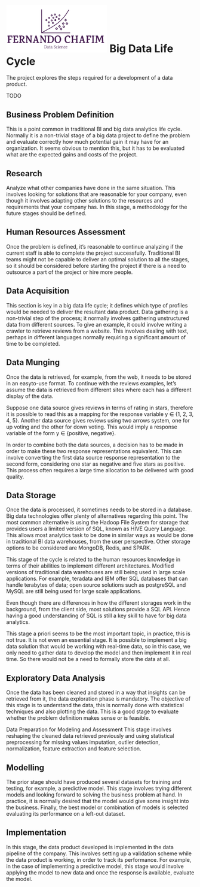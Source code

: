 <img src=https://github.com/fernandochafim/BigDataLifeCycle/raw/main/img/LogoFernandoTransparent.png width=270/> Big Data Life Cycle
===========
The project explores the steps required for a development of a data product.

TODO
## Business Problem Definition
This is a point common in traditional BI and big data analytics life cycle. Normally it is a non-trivial stage of a big data project to define the problem and evaluate correctly how much potential gain it may have for an organization. It seems obvious to mention this, but it has to be evaluated what are the expected gains and costs of the project.

## Research
Analyze what other companies have done in the same situation. This involves looking for solutions that are reasonable for your company, even though it involves adapting other solutions to the resources and requirements that your company has. In this stage, a methodology for the future stages should be defined.

## Human Resources Assessment
Once the problem is defined, it’s reasonable to continue analyzing if the current staff is able to complete the project successfully. Traditional BI teams might not be capable to deliver an optimal solution to all the stages, so it should be considered before starting the project if there is a need to outsource a part of the project or hire more people.

## Data Acquisition
This section is key in a big data life cycle; it defines which type of profiles would be needed to deliver the resultant data product. Data gathering is a non-trivial step of the process; it normally involves gathering unstructured data from different sources. To give an example, it could involve writing a crawler to retrieve reviews from a website. This involves dealing with text, perhaps in different languages normally requiring a significant amount of time to be completed.

## Data Munging
Once the data is retrieved, for example, from the web, it needs to be stored in an easyto-use format. To continue with the reviews examples, let’s assume the data is retrieved from different sites where each has a different display of the data.

Suppose one data source gives reviews in terms of rating in stars, therefore it is possible to read this as a mapping for the response variable y ∈ {1, 2, 3, 4, 5}. Another data source gives reviews using two arrows system, one for up voting and the other for down voting. This would imply a response variable of the form y ∈ {positive, negative}.

In order to combine both the data sources, a decision has to be made in order to make these two response representations equivalent. This can involve converting the first data source response representation to the second form, considering one star as negative and five stars as positive. This process often requires a large time allocation to be delivered with good quality.

## Data Storage
Once the data is processed, it sometimes needs to be stored in a database. Big data technologies offer plenty of alternatives regarding this point. The most common alternative is using the Hadoop File System for storage that provides users a limited version of SQL, known as HIVE Query Language. This allows most analytics task to be done in similar ways as would be done in traditional BI data warehouses, from the user perspective. Other storage options to be considered are MongoDB, Redis, and SPARK.

This stage of the cycle is related to the human resources knowledge in terms of their abilities to implement different architectures. Modified versions of traditional data warehouses are still being used in large scale applications. For example, teradata and IBM offer SQL databases that can handle terabytes of data; open source solutions such as postgreSQL and MySQL are still being used for large scale applications.

Even though there are differences in how the different storages work in the background, from the client side, most solutions provide a SQL API. Hence having a good understanding of SQL is still a key skill to have for big data analytics.

This stage a priori seems to be the most important topic, in practice, this is not true. It is not even an essential stage. It is possible to implement a big data solution that would be working with real-time data, so in this case, we only need to gather data to develop the model and then implement it in real time. So there would not be a need to formally store the data at all.

## Exploratory Data Analysis
Once the data has been cleaned and stored in a way that insights can be retrieved from it, the data exploration phase is mandatory. The objective of this stage is to understand the data, this is normally done with statistical techniques and also plotting the data. This is a good stage to evaluate whether the problem definition makes sense or is feasible.

Data Preparation for Modeling and Assessment
This stage involves reshaping the cleaned data retrieved previously and using statistical preprocessing for missing values imputation, outlier detection, normalization, feature extraction and feature selection.

## Modelling
The prior stage should have produced several datasets for training and testing, for example, a predictive model. This stage involves trying different models and looking forward to solving the business problem at hand. In practice, it is normally desired that the model would give some insight into the business. Finally, the best model or combination of models is selected evaluating its performance on a left-out dataset.

## Implementation
In this stage, the data product developed is implemented in the data pipeline of the company. This involves setting up a validation scheme while the data product is working, in order to track its performance. For example, in the case of implementing a predictive model, this stage would involve applying the model to new data and once the response is available, evaluate the model.
